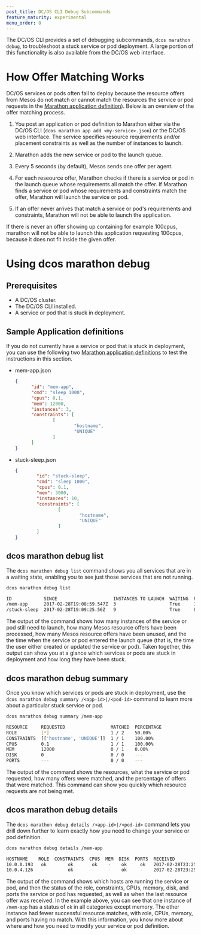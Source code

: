 ```yaml
---
post_title: DC/OS CLI Debug Subcommands
feature_maturity: experimental
menu_order: 0
---
```


The DC/OS CLI provides a set of debugging subcommands, `dcos marathon debug`, to troubleshoot a stuck service or pod deployment. A large portion of this functionality is also available from the DC/OS web interface.

# How Offer Matching Works

DC/OS services or pods often fail to deploy because the resource offers from Mesos do not match or cannot match the resources the service or pod requests in the [Marathon application definition](/docs/1.9/usage/marathon/application-basics/)). Below is an overview of the offer matching process.

1. You post an application or pod definition to Marathon either via the DC/OS CLI (`dcos marathon app add <my-service>.json`) or the DC/OS web interface. The service specifies resource requirements and/or placement constraints as well as the number of instances to launch.

1. Marathon adds the new service or pod to the launch queue.

1. Every 5 seconds (by default), Mesos sends one offer per agent.

1. For each reseource offer, Marathon checks if there is a service or pod in the launch queue whose requirements all match the offer. If Marathon finds a service or pod whose requirements and constraints match the offer, Marathon will launch the service or pod.

1. If an offer never arrives that match a service or pod's requirements and constraints, Marathon will not be able to launch the application.

If there is never an offer showing up containing for example 100cpus, marathon will not be able to launch this application requesting 100cpus, because it does not fit inside the given offer.

# Using dcos marathon debug

## Prerequisites
- A DC/OS cluster.
- The DC/OS CLI installed.
- A service or pod that is stuck in deployment.

## Sample Application definitions
If you do not currently have a service or pod that is stuck in deployment, you can use the following two [Marathon application definitions](/docs/1.9/usage/marathon/application-basics/) to test the instructions in this section.

- mem-app.json

  ```json
  {
        "id": "mem-app",
        "cmd": "sleep 1000",
        "cpus": 0.1,
        "mem": 12000,
        "instances": 3,
        "constraints": [
                [
                        "hostname",
                        "UNIQUE"
                ]
        ]
  }
  ```

- stuck-sleep.json

  ```json
  {
          "id": "stuck-sleep",
          "cmd": "sleep 1000",
          "cpus": 0.1,
          "mem": 3000,
          "instances": 10,
          "constraints": [
                  [
                          "hostname",
                          "UNIQUE"
                  ]
          ]
  }
  ```

## dcos marathon debug list

The `dcos marathon debug list` command shows you all services that are in a waiting state, enabling you to see just those services that are not running.

```bash
dcos marathon debug list

ID            SINCE                     INSTANCES TO LAUNCH  WAITING  PROCESSED OFFERS  UNUSED OFFERS  LAST UNUSED OFFER         LAST USED OFFER           
/mem-app      2017-02-28T19:08:59.547Z  3                    True     13                13             2017-02-28T19:09:35.607Z  ---                       
/stuck-sleep  2017-02-28T19:09:25.56Z   9                    True     8                 7              2017-02-28T19:09:35.608Z  2017-02-28T19:09:25.566Z
```

The output of the command shows how many instances of the service or pod still need to launch, how many Mesos resource offers have been processed, how many Mesos resource offers have been unused, and the the time when the service or pod entered the launch queue (that is, the time the user either created or updated the service or pod). Taken together, this output can show you at a glance which services or pods are stuck in deployment and how long they have been stuck.

## dcos marathon debug summary

Once you know which services or pods are stuck in deployment, use the `dcos marathon debug summary /<app-id>|/<pod-id>` command to learn more about a particular stuck service or pod.

```bash
dcos marathon debug summary /mem-app

RESOURCE     REQUESTED                 MATCHED  PERCENTAGE  
ROLE         [*]                       1 / 2    50.00%      
CONSTRAINTS  [['hostname', 'UNIQUE']]  1 / 1    100.00%     
CPUS         0.1                       1 / 1    100.00%     
MEM          12000                     0 / 1    0.00%       
DISK         0                         0 / 0    ---         
PORTS        ---                       0 / 0    ---  
```

The output of the command shows the resources, what the service or pod requested, how many offers were matched, and the percentage of offers that were matched. This command can show you quickly which resource requests are not being met.

## dcos marathon debug details

The `dcos marathon debug details /<app-id>|/<pod-id>` command lets you drill down further to learn exactly how you need to change your service or pod definition.

```bash
dcos marathon debug details /mem-app

HOSTNAME    ROLE  CONSTRAINTS  CPUS  MEM  DISK  PORTS  RECEIVED                  
10.0.0.193   ok        ok       ok    -    ok     ok   2017-02-28T23:25:11.912Z  
10.0.4.126   -         ok       -     -    ok     -    2017-02-28T23:25:11.913Z
```

The output of the command shows which hosts are running the service or pod, and then the status of the role, constraints, CPUs, memory, disk, and ports the service or pod has requested, as well as when the last resource offer was received. In the example above, you can see that one instance of `/mem-app` has a status of `ok` in all categories except memory. The other instance had fewer successful resource matches, with role, CPUs, memory, and ports having no match. With this information, you know more about where and how you need to modify your service or pod definition.
